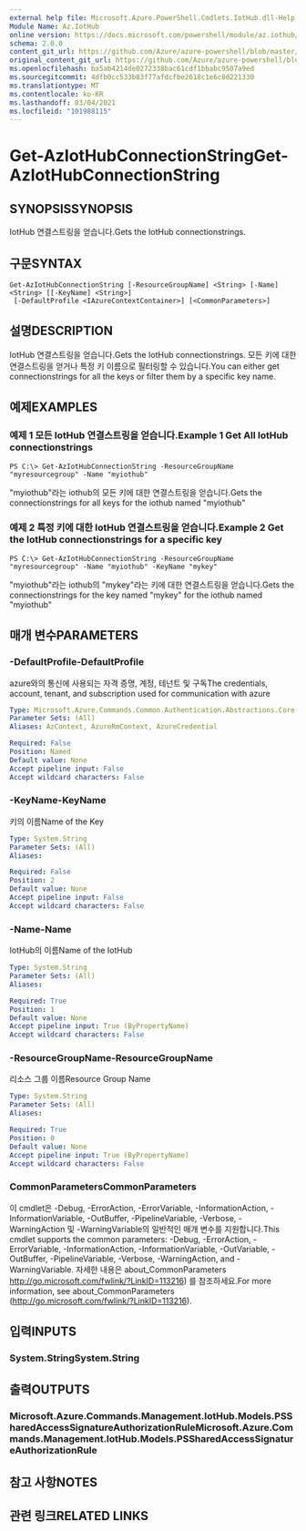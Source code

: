 ```yaml
---
external help file: Microsoft.Azure.PowerShell.Cmdlets.IotHub.dll-Help.xml
Module Name: Az.IotHub
online version: https://docs.microsoft.com/powershell/module/az.iothub/get-aziothubconnectionstring
schema: 2.0.0
content_git_url: https://github.com/Azure/azure-powershell/blob/master/src/IotHub/IotHub/help/Get-AzIotHubConnectionString.md
original_content_git_url: https://github.com/Azure/azure-powershell/blob/master/src/IotHub/IotHub/help/Get-AzIotHubConnectionString.md
ms.openlocfilehash: ba5ab4214de0272338bac61cdf1bbabc9507a9ed
ms.sourcegitcommit: 4dfb0cc533b83f77afdcfbe2618c1e6c8d221330
ms.translationtype: MT
ms.contentlocale: ko-KR
ms.lasthandoff: 03/04/2021
ms.locfileid: "101988115"
---
```

# <span data-ttu-id="19a00-101">Get-AzIotHubConnectionString</span><span class="sxs-lookup"><span data-stu-id="19a00-101">Get-AzIotHubConnectionString</span></span>

## <span data-ttu-id="19a00-102">SYNOPSIS</span><span class="sxs-lookup"><span data-stu-id="19a00-102">SYNOPSIS</span></span>
<span data-ttu-id="19a00-103">IotHub 연결스트링을 얻습니다.</span><span class="sxs-lookup"><span data-stu-id="19a00-103">Gets the IotHub connectionstrings.</span></span>

## <span data-ttu-id="19a00-104">구문</span><span class="sxs-lookup"><span data-stu-id="19a00-104">SYNTAX</span></span>

```
Get-AzIotHubConnectionString [-ResourceGroupName] <String> [-Name] <String> [[-KeyName] <String>]
 [-DefaultProfile <IAzureContextContainer>] [<CommonParameters>]
```

## <span data-ttu-id="19a00-105">설명</span><span class="sxs-lookup"><span data-stu-id="19a00-105">DESCRIPTION</span></span>
<span data-ttu-id="19a00-106">IotHub 연결스트링을 얻습니다.</span><span class="sxs-lookup"><span data-stu-id="19a00-106">Gets the IotHub connectionstrings.</span></span>
<span data-ttu-id="19a00-107">모든 키에 대한 연결스트링을 얻거나 특정 키 이름으로 필터링할 수 있습니다.</span><span class="sxs-lookup"><span data-stu-id="19a00-107">You can either get connectionstrings for all the keys or filter them by a specific key name.</span></span>

## <span data-ttu-id="19a00-108">예제</span><span class="sxs-lookup"><span data-stu-id="19a00-108">EXAMPLES</span></span>

### <span data-ttu-id="19a00-109">예제 1 모든 IotHub 연결스트링을 얻습니다.</span><span class="sxs-lookup"><span data-stu-id="19a00-109">Example 1 Get All IotHub connectionstrings</span></span>
```
PS C:\> Get-AzIotHubConnectionString -ResourceGroupName "myresourcegroup" -Name "myiothub"
```

<span data-ttu-id="19a00-110">"myiothub"라는 iothub의 모든 키에 대한 연결스트링을 얻습니다.</span><span class="sxs-lookup"><span data-stu-id="19a00-110">Gets the connectionstrings for all keys for the iothub named "myiothub"</span></span>

### <span data-ttu-id="19a00-111">예제 2 특정 키에 대한 IotHub 연결스트링을 얻습니다.</span><span class="sxs-lookup"><span data-stu-id="19a00-111">Example 2 Get the IotHub connectionstrings for a specific key</span></span>
```
PS C:\> Get-AzIotHubConnectionString -ResourceGroupName "myresourcegroup" -Name "myiothub" -KeyName "mykey"
```

<span data-ttu-id="19a00-112">"myiothub"라는 iothub의 "mykey"라는 키에 대한 연결스트링을 얻습니다.</span><span class="sxs-lookup"><span data-stu-id="19a00-112">Gets the connectionstrings for the key named "mykey" for the iothub named "myiothub"</span></span>

## <span data-ttu-id="19a00-113">매개 변수</span><span class="sxs-lookup"><span data-stu-id="19a00-113">PARAMETERS</span></span>

### <span data-ttu-id="19a00-114">-DefaultProfile</span><span class="sxs-lookup"><span data-stu-id="19a00-114">-DefaultProfile</span></span>
<span data-ttu-id="19a00-115">azure와의 통신에 사용되는 자격 증명, 계정, 테넌트 및 구독</span><span class="sxs-lookup"><span data-stu-id="19a00-115">The credentials, account, tenant, and subscription used for communication with azure</span></span>

```yaml
Type: Microsoft.Azure.Commands.Common.Authentication.Abstractions.Core.IAzureContextContainer
Parameter Sets: (All)
Aliases: AzContext, AzureRmContext, AzureCredential

Required: False
Position: Named
Default value: None
Accept pipeline input: False
Accept wildcard characters: False
```

### <span data-ttu-id="19a00-116">-KeyName</span><span class="sxs-lookup"><span data-stu-id="19a00-116">-KeyName</span></span>
<span data-ttu-id="19a00-117">키의 이름</span><span class="sxs-lookup"><span data-stu-id="19a00-117">Name of the Key</span></span>

```yaml
Type: System.String
Parameter Sets: (All)
Aliases:

Required: False
Position: 2
Default value: None
Accept pipeline input: False
Accept wildcard characters: False
```

### <span data-ttu-id="19a00-118">-Name</span><span class="sxs-lookup"><span data-stu-id="19a00-118">-Name</span></span>
<span data-ttu-id="19a00-119">IotHub의 이름</span><span class="sxs-lookup"><span data-stu-id="19a00-119">Name of the IotHub</span></span>

```yaml
Type: System.String
Parameter Sets: (All)
Aliases:

Required: True
Position: 1
Default value: None
Accept pipeline input: True (ByPropertyName)
Accept wildcard characters: False
```

### <span data-ttu-id="19a00-120">-ResourceGroupName</span><span class="sxs-lookup"><span data-stu-id="19a00-120">-ResourceGroupName</span></span>
<span data-ttu-id="19a00-121">리소스 그룹 이름</span><span class="sxs-lookup"><span data-stu-id="19a00-121">Resource Group Name</span></span>

```yaml
Type: System.String
Parameter Sets: (All)
Aliases:

Required: True
Position: 0
Default value: None
Accept pipeline input: True (ByPropertyName)
Accept wildcard characters: False
```

### <span data-ttu-id="19a00-122">CommonParameters</span><span class="sxs-lookup"><span data-stu-id="19a00-122">CommonParameters</span></span>
<span data-ttu-id="19a00-123">이 cmdlet은 -Debug, -ErrorAction, -ErrorVariable, -InformationAction, -InformationVariable, -OutBuffer, -PipelineVariable, -Verbose, -WarningAction 및 -WarningVariable의 일반적인 매개 변수를 지원합니다.</span><span class="sxs-lookup"><span data-stu-id="19a00-123">This cmdlet supports the common parameters: -Debug, -ErrorAction, -ErrorVariable, -InformationAction, -InformationVariable, -OutVariable, -OutBuffer, -PipelineVariable, -Verbose, -WarningAction, and -WarningVariable.</span></span> <span data-ttu-id="19a00-124">자세한 내용은 about_CommonParameters http://go.microsoft.com/fwlink/?LinkID=113216) 를 참조하세요.</span><span class="sxs-lookup"><span data-stu-id="19a00-124">For more information, see about_CommonParameters (http://go.microsoft.com/fwlink/?LinkID=113216).</span></span>

## <span data-ttu-id="19a00-125">입력</span><span class="sxs-lookup"><span data-stu-id="19a00-125">INPUTS</span></span>

### <span data-ttu-id="19a00-126">System.String</span><span class="sxs-lookup"><span data-stu-id="19a00-126">System.String</span></span>

## <span data-ttu-id="19a00-127">출력</span><span class="sxs-lookup"><span data-stu-id="19a00-127">OUTPUTS</span></span>

### <span data-ttu-id="19a00-128">Microsoft.Azure.Commands.Management.IotHub.Models.PSSharedAccessSignatureAuthorizationRule</span><span class="sxs-lookup"><span data-stu-id="19a00-128">Microsoft.Azure.Commands.Management.IotHub.Models.PSSharedAccessSignatureAuthorizationRule</span></span>

## <span data-ttu-id="19a00-129">참고 사항</span><span class="sxs-lookup"><span data-stu-id="19a00-129">NOTES</span></span>

## <span data-ttu-id="19a00-130">관련 링크</span><span class="sxs-lookup"><span data-stu-id="19a00-130">RELATED LINKS</span></span>
